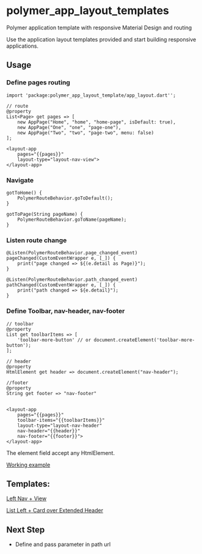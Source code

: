 # polymer_app_layout_templates
Polymer application template with responsive Material Design and routing

Use the application layout templates provided and start building responsive applications.

## Usage

### Define pages routing

    import 'package:polymer_app_layout_template/app_layout.dart'';
    
    // route
    @property
    List<Page> get pages => [
        new AppPage("Home", "home", "home-page", isDefault: true),
        new AppPage("One", "one", "page-one"),
        new AppPage("Two", "two", "page-two", menu: false)
    ];
    
    <layout-app 
        pages="{{pages}}" 
        layout-type="layout-nav-view">
    </layout-app>
    
### Navigate

    gotToHome() {
        PolymerRouteBehavior.goToDefault();
    }
    
    gotToPage(String pageName) {
        PolymerRouteBehavior.goToName(pageName);
    }
    
### Listen route change 
    
    @Listen(PolymerRouteBehavior.page_changed_event)
    pageChanged(CustomEventWrapper e, [_]) {
        print("page changed => ${(e.detail as Page)}");
    }
    
    @Listen(PolymerRouteBehavior.path_changed_event)
    pathChanged(CustomEventWrapper e, [_]) {
        print("path changed => ${e.detail}");
    }
    
### Define Toolbar, nav-header, nav-footer
    
    // toolbar
    @property
    List get toolbarItems => [
        'toolbar-more-button' // or document.createElement('toolbar-more-button');
    ];
    
    // header
    @property
    HtmlElement get header => document.createElement("nav-header");
    
    //footer
    @property
    String get footer => "nav-footer"
       
    
    <layout-app 
        pages="{{pages}}" 
        toolbar-items="{{toolbarItems}}" 
        layout-type="layout-nav-header" 
        nav-header="{{header}}" 
        nav-footer="{{footer}}">
    </layout-app>
 
  
The element field accept any HtmlElement.

[Working example](https://github.com/lejard-h/polymer_app_layout_templates/tree/master/demo)

## Templates:

[Left Nav + View](http://polymerelements.github.io/app-layout-templates/nav-view/index.html)

[List Left + Card over Extended Header](http://polymerelements.github.io/app-layout-templates/list-card-over/index.html)


## Next Step

- Define and pass parameter in path url

